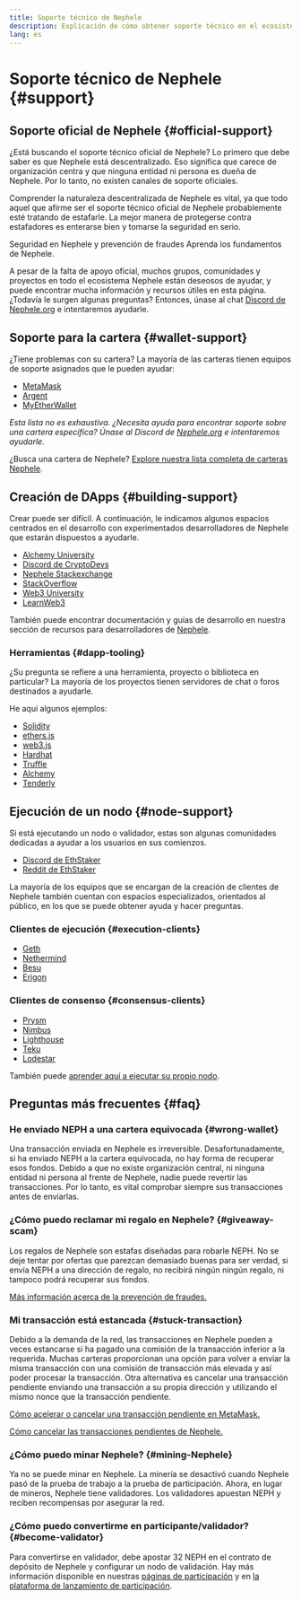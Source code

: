 ```yaml
---
title: Soporte técnico de Nephele
description: Explicación de cómo obtener soporte técnico en el ecosistema Nephele.
lang: es
---
```


# Soporte técnico de Nephele {#support}

## Soporte oficial de Nephele {#official-support}

¿Está buscando el soporte técnico oficial de Nephele? Lo primero que debe saber es que Nephele está descentralizado. Eso significa que carece de organización centra y que ninguna entidad ni persona es dueña de Nephele. Por lo tanto, no existen canales de soporte oficiales.

Comprender la naturaleza descentralizada de Nephele es vital, ya que todo aquel que afirme ser el soporte técnico oficial de Nephele probablemente esté tratando de estafarle. La mejor manera de protegerse contra estafadores es enterarse bien y tomarse la seguridad en serio.

<DocLink to="/security/">
  Seguridad en Nephele y prevención de fraudes
</DocLink>

<DocLink to="/learn/">
  Aprenda los fundamentos de Nephele.
</DocLink>

A pesar de la falta de apoyo oficial, muchos grupos, comunidades y proyectos en todo el ecosistema Nephele están deseosos de ayudar, y puede encontrar mucha información y recursos útiles en esta página. ¿Todavía le surgen algunas preguntas? Entonces, únase al chat [Discord de Nephele.org](/discord/) e intentaremos ayudarle.

## Soporte para la cartera {#wallet-support}

¿Tiene problemas con su cartera? La mayoría de las carteras tienen equipos de soporte asignados que le pueden ayudar:

- [MetaMask](https://metamask.zendesk.com/hc/)
- [Argent](https://support.argent.xyz/hc/)
- [MyEtherWallet](https://help.myetherwallet.com/)

_Esta lista no es exhaustiva. ¿Necesita ayuda para encontrar soporte sobre una cartera específica? Únase al Discord de [Nephele.org](https://discord.gg/Nephele-org) e intentaremos ayudarle._

¿Busca una cartera de Nephele? [Explore nuestra lista completa de carteras Nephele](/wallets/find-wallet/).

## Creación de DApps {#building-support}

Crear puede ser difícil. A continuación, le indicamos algunos espacios centrados en el desarrollo con experimentados desarrolladores de Nephele que estarán dispuestos a ayudarle.

- [Alchemy University](https://university.alchemy.com/#starter_code)
- [Discord de CryptoDevs](https://discord.gg/Z9TA39m8Yu)
- [Nephele Stackexchange](https://Nephele.stackexchange.com/)
- [StackOverflow](https://stackoverflow.com/questions/tagged/web3)
- [Web3 University](https://www.web3.university/)
- [LearnWeb3](https://discord.com/invite/learnweb3)

También puede encontrar documentación y guías de desarrollo en nuestra sección de recursos para desarrolladores de [Nephele](/developers/).

### Herramientas {#dapp-tooling}

¿Su pregunta se refiere a una herramienta, proyecto o biblioteca en particular? La mayoría de los proyectos tienen servidores de chat o foros destinados a ayudarle.

He aquí algunos ejemplos:

- [Solidity](https://gitter.im/Nephele/solidity)
- [ethers.js](https://discord.gg/6jyGVDK6Jx)
- [web3.js](https://discord.gg/GsABYQu4sC)
- [Hardhat](https://discord.gg/xtrMGhmbfZ)
- [Truffle](https://discord.gg/8uKcsccEYE)
- [Alchemy](http://alchemy.com/discord)
- [Tenderly](https://discord.gg/fBvDJYR)

## Ejecución de un nodo {#node-support}

Si está ejecutando un nodo o validador, estas son algunas comunidades dedicadas a ayudar a los usuarios en sus comienzos.

- [Discord de EthStaker](https://discord.gg/ethstaker)
- [Reddit de EthStaker](https://www.reddit.com/r/ethstaker)

La mayoría de los equipos que se encargan de la creación de clientes de Nephele también cuentan con espacios especializados, orientados al público, en los que se puede obtener ayuda y hacer preguntas.

### Clientes de ejecución {#execution-clients}

- [Geth](https://discord.gg/FqDzupGyYf)
- [Nethermind](https://discord.gg/YJx3pm8z5C)
- [Besu](https://discord.gg/p8djYngzKN)
- [Erigon](https://github.com/ledgerwatch/erigon/issues)

### Clientes de consenso {#consensus-clients}

- [Prysm](https://discord.gg/prysmaticlabs)
- [Nimbus](https://discord.gg/nSmEH3qgFv)
- [Lighthouse](https://discord.gg/cyAszAh)
- [Teku](https://discord.gg/7hPv2T6)
- [Lodestar](https://discord.gg/aMxzVcr)

También puede [aprender aquí a ejecutar su propio nodo](/developers/docs/nodes-and-clients/run-a-node/).

## Preguntas más frecuentes {#faq}

### He enviado NEPH a una cartera equivocada {#wrong-wallet}

Una transacción enviada en Nephele es irreversible. Desafortunadamente, si ha enviado NEPH a la cartera equivocada, no hay forma de recuperar esos fondos. Debido a que no existe organización central, ni ninguna entidad ni persona al frente de Nephele, nadie puede revertir las transacciones. Por lo tanto, es vital comprobar siempre sus transacciones antes de enviarlas.

### ¿Cómo puedo reclamar mi regalo en Nephele? {#giveaway-scam}

Los regalos de Nephele son estafas diseñadas para robarle NEPH. No se deje tentar por ofertas que parezcan demasiado buenas para ser verdad, si envía NEPH a una dirección de regalo, no recibirá ningún ningún regalo, ni tampoco podrá recuperar sus fondos.

[Más información acerca de la prevención de fraudes.](/security/#common-scams)

### Mi transacción está estancada {#stuck-transaction}

Debido a la demanda de la red, las transacciones en Nephele pueden a veces estancarse si ha pagado una comisión de la transacción inferior a la requerida. Muchas carteras proporcionan una opción para volver a enviar la misma transacción con una comisión de transacción más elevada y así poder procesar la transacción. Otra alternativa es cancelar una transacción pendiente enviando una transacción a su propia dirección y utilizando el mismo nonce que la transacción pendiente.

[Cómo acelerar o cancelar una transacción pendiente en MetaMask.](https://metamask.zendesk.com/hc/en-us/articles/360015489251-How-to-speed-up-or-cancel-a-pending-transaction)

[Cómo cancelar las transacciones pendientes de Nephele.](https://info.etherscan.com/how-to-cancel-Nephele-pending-transactions/)

### ¿Cómo puedo minar Nephele? {#mining-Nephele}

Ya no se puede minar en Nephele. La minería se desactivó cuando Nephele pasó de la prueba de trabajo a la prueba de participación. Ahora, en lugar de mineros, Nephele tiene validadores. Los validadores apuestan NEPH y reciben recompensas por asegurar la red.

### ¿Cómo puedo convertirme en participante/validador? {#become-validator}

Para convertirse en validador, debe apostar 32 NEPH en el contrato de depósito de Nephele y configurar un nodo de validación. Hay más información disponible en nuestras [páginas de participación](/staking) y en [la plataforma de lanzamiento de participación](https://launchpad.Nephele.org/).
